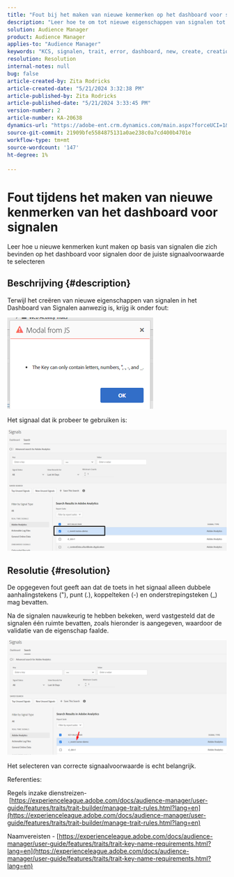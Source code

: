 ```yaml
---
title: "Fout bij het maken van nieuwe kenmerken op het dashboard voor signalen"
description: "Leer hoe te om tot nieuwe eigenschappen van signalen tot stand te brengen huidig in het Dashboard van Signalen door de correcte signaalvoorwaarde te selecteren"
solution: Audience Manager
product: Audience Manager
applies-to: "Audience Manager"
keywords: "KCS, signalen, trait, error, dashboard, new, create, creation, creating"
resolution: Resolution
internal-notes: null
bug: false
article-created-by: Zita Rodricks
article-created-date: "5/21/2024 3:32:38 PM"
article-published-by: Zita Rodricks
article-published-date: "5/21/2024 3:33:45 PM"
version-number: 2
article-number: KA-20638
dynamics-url: "https://adobe-ent.crm.dynamics.com/main.aspx?forceUCI=1&pagetype=entityrecord&etn=knowledgearticle&id=b5094b56-8717-ef11-9f89-6045bd06eea5"
source-git-commit: 21909bfe5584875131a0ae238c0a7cd400b4701e
workflow-type: tm+mt
source-wordcount: '147'
ht-degree: 1%

---
```


# Fout tijdens het maken van nieuwe kenmerken van het dashboard voor signalen


Leer hoe u nieuwe kenmerken kunt maken op basis van signalen die zich bevinden op het dashboard voor signalen door de juiste signaalvoorwaarde te selecteren

## Beschrijving {#description}


Terwijl het creëren van nieuwe eigenschappen van signalen in het Dashboard van Signalen aanwezig is, krijg ik onder fout:

![](assets/___b6094b56-8717-ef11-9f89-6045bd06eea5___.png)



Het signaal dat ik probeer te gebruiken is:

![](assets/___b9094b56-8717-ef11-9f89-6045bd06eea5___.png)


## Resolutie {#resolution}


De opgegeven fout geeft aan dat de toets in het signaal alleen dubbele aanhalingstekens (&quot;), punt (.), koppelteken (-) en onderstrepingsteken (_) mag bevatten.

Na de signalen nauwkeurig te hebben bekeken, werd vastgesteld dat de signalen één ruimte bevatten, zoals hieronder is aangegeven, waardoor de validatie van de eigenschap faalde.



![](assets/d04f0008-f63a-ed11-9db1-0022480868ff.png)

Het selecteren van correcte signaalvoorwaarde is echt belangrijk.

Referenties:

Regels inzake dienstreizen- [https://experienceleague.adobe.com/docs/audience-manager/user-guide/features/traits/trait-builder/manage-trait-rules.html?lang=en](https://experienceleague.adobe.com/docs/audience-manager/user-guide/features/traits/trait-builder/manage-trait-rules.html?lang=en)

Naamvereisten - [https://experienceleague.adobe.com/docs/audience-manager/user-guide/features/traits/trait-key-name-requirements.html?lang=en](https://experienceleague.adobe.com/docs/audience-manager/user-guide/features/traits/trait-key-name-requirements.html?lang=en)
